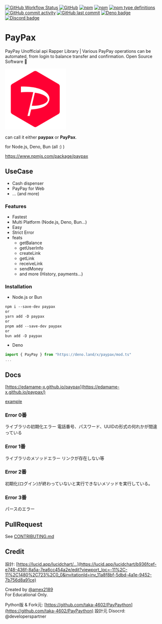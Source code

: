 [![GitHub Workflow Status](https://img.shields.io/github/actions/workflow/status/EdamAme-x/paypax/test.yml?branch=main)](https://github.com/EdamAme-x/paypax/actions)
[![GitHub](https://img.shields.io/github/license/EdamAme-x/paypax)](https://github.com/EdamAme-x/paypax/blob/main/LICENSE)
[![npm](https://img.shields.io/npm/v/paypax)](https://www.npmjs.com/package/paypax)
[![npm](https://img.shields.io/npm/dm/paypax)](https://www.npmjs.com/package/paypax)
[![npm type definitions](https://img.shields.io/npm/types/paypax)](https://www.npmjs.com/package/paypax)
[![GitHub commit activity](https://img.shields.io/github/commit-activity/m/EdamAme-x/paypax)](https://github.com/EdamAme-x/paypax/pulse)
[![GitHub last commit](https://img.shields.io/github/last-commit/EdamAme-x/paypax)](https://github.com/EdamAme-x/paypax/commits/main)
[![Deno badge](https://img.shields.io/endpoint?url=https%3A%2F%2Fdeno-visualizer.danopia.net%2Fshields%2Flatest-version%2Fx%2Fpaypax%2Fmod.ts)](https://doc.deno.land/https/deno.land/x/paypax/mod.ts)
[![Discord badge](https://img.shields.io/discord/1115195558743781408?label=Discord&logo=Discord)](https://discord.gg/ctkpaarr)

# PayPax
PayPay Unofficial api Rapper Library | Various PayPay operations can be automated, from login to balance transfer and confirmation.
Open Source Software 🎁

<img src="/docs/docs/public/favicon.png" width="200" height="200" alt="icon" />

can call it either **paypax** or **PayPax**.

for Node.js, Deno, Bun (all :) )

https://www.npmjs.com/package/paypax

## UseCase
- Cash dispenser
- PayPay for Web
- ... (and more)

### Features
- Fastest
- Multi Platform (Node.js, Deno, Bun...)
- Easy
- Strict Error
- feats
    - getBalance
    - getUserInfo
    - createLink
    - getLink
    - receiveLink
    - sendMoney
    - and more (History, payments...)

### Installation

- Node.js or Bun
```shell
npm i --save-dev paypax
or
yarn add -D paypax
or
pnpm add --save-dev paypax
or
bun add -D paypax
```

- Deno
```typescript
import { PayPay } from "https://deno.land/x/paypax/mod.ts"
...
```

## Docs
[https://edamame-x.github.io/paypax](https://edamame-x.github.io/paypax/)

[example](./example)

### Error 0番
ライブラリの初期化エラー
電話番号、パスワード、UUIDの形式の何れかが間違っている

### Error 1番
ライブラリのメソッドエラー
リンクが存在しない等

### Error 2番
初期化(ログイン)が終わっていないと実行できないメソッドを実行している。

### Error 3番
パースのエラー

## PullRequest
See [CONTRIBUTING.md](./CONTRIBUTING.md)

## Credit

設計: [https://lucid.app/lucidchart/...](https://lucid.app/lucidchart/b936fcef-e748-436f-8a5a-7ea6cc454a2e/edit?viewport_loc=-11%2C-11%2C1480%2C723%2C0_0&invitationId=inv_11a8f8bf-5dbd-4a1e-9452-7b756d8a91ce)

Created by [@amex2189](https://ame-x.net)  
For Educational Only.

Python版 & Fork元: [https://github.com/taka-4602/PayPaython](https://github.com/taka-4602/PayPaython)
設計元 Disocrd: @developerspartner 
